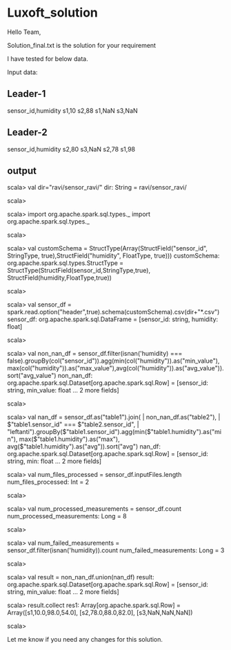 # Luxoft_solution

Hello Team,

Solution_final.txt is the solution for your requirement 

I have tested for below data.

Input data:

Leader-1
-------------------
sensor_id,humidity
s1,10
s2,88
s1,NaN
s3,NaN

Leader-2
----------------------
sensor_id,humidity
s2,80
s3,NaN
s2,78
s1,98

output
-----------------------

scala> val dir="ravi/sensor_ravi/"
dir: String = ravi/sensor_ravi/

scala>

scala> import org.apache.spark.sql.types._
import org.apache.spark.sql.types._

scala>

scala> val customSchema = StructType(Array(StructField("sensor_id", StringType, true),StructField("humidity", FloatType, true)))
customSchema: org.apache.spark.sql.types.StructType = StructType(StructField(sensor_id,StringType,true), StructField(humidity,FloatType,true))

scala>

scala> val sensor_df = spark.read.option("header",true).schema(customSchema).csv(dir+"*.csv")
sensor_df: org.apache.spark.sql.DataFrame = [sensor_id: string, humidity: float]

scala>

scala> val non_nan_df = sensor_df.filter(isnan('humidity) === false).groupBy(col("sensor_id")).agg(min(col("humidity")).as("min_value"),max(col("humidity")).as("max_value"),avg(col("humidity")).as("avg_value")).sort("avg_value")
non_nan_df: org.apache.spark.sql.Dataset[org.apache.spark.sql.Row] = [sensor_id: string, min_value: float ... 2 more fields]

scala>

scala> val nan_df = sensor_df.as("table1").join(
     | non_nan_df.as("table2"),
     | $"table1.sensor_id" === $"table2.sensor_id",
     | "leftanti").groupBy($"table1.sensor_id").agg(min($"table1.humidity").as("min"), max($"table1.humidity").as("max"), avg($"table1.humidity").as("avg")).sort("avg")
nan_df: org.apache.spark.sql.Dataset[org.apache.spark.sql.Row] = [sensor_id: string, min: float ... 2 more fields]

scala> val num_files_processed = sensor_df.inputFiles.length
num_files_processed: Int = 2

scala>

scala> val num_processed_measurements = sensor_df.count
num_processed_measurements: Long = 8

scala>

scala> val num_failed_measurements = sensor_df.filter(isnan('humidity)).count
num_failed_measurements: Long = 3

scala>

scala> val result = non_nan_df.union(nan_df)
result: org.apache.spark.sql.Dataset[org.apache.spark.sql.Row] = [sensor_id: string, min_value: float ... 2 more fields]

scala> result.collect
res1: Array[org.apache.spark.sql.Row] = Array([s1,10.0,98.0,54.0], [s2,78.0,88.0,82.0], [s3,NaN,NaN,NaN])

scala>



Let me know if you need any changes for this solution.
